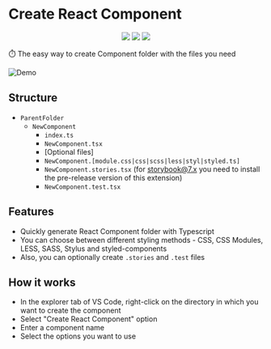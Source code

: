 # Create React Component

<p align="center">
  <img src="https://badgen.net/vs-marketplace/v/bogachenkov.create-react-comp" />
  <img src="https://badgen.net/vs-marketplace/i/bogachenkov.create-react-comp" />
  <img src="https://badgen.net/vs-marketplace/d/bogachenkov.create-react-comp" />
</p>

⏱️ The easy way to create Component folder with the files you need

![Demo](https://s8.gifyu.com/images/demo-1e29592bb5802fcf4.gif)

## Structure
  - `ParentFolder`
    - `NewComponent`
      - `index.ts`
      - `NewComponent.tsx`
      - [Optional files]
      - `NewComponent.[module.css|css|scss|less|styl|styled.ts]`
      - `NewComponent.stories.tsx` (for storybook@7.x you need to install the pre-release version of this extension)
      - `NewComponent.test.tsx`

## Features
  - Quickly generate React Component folder with Typescript
  - You can choose between different styling methods - CSS, CSS Modules, LESS, SASS, Stylus and styled-components
  - Also, you can optionally create `.stories` and ``.test`` files

## How it works

  - In the explorer tab of VS Code, right-click on the directory in which you want to create the component
  - Select "Create React Component" option
  - Enter a component name
  - Select the options you want to use
